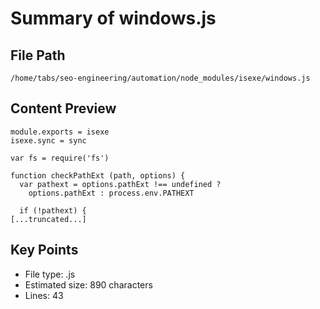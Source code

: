 # Summary of windows.js
  
## File Path
`/home/tabs/seo-engineering/automation/node_modules/isexe/windows.js`

## Content Preview
```
module.exports = isexe
isexe.sync = sync

var fs = require('fs')

function checkPathExt (path, options) {
  var pathext = options.pathExt !== undefined ?
    options.pathExt : process.env.PATHEXT

  if (!pathext) {
[...truncated...]
```

## Key Points
- File type: .js
- Estimated size: 890 characters
- Lines: 43
